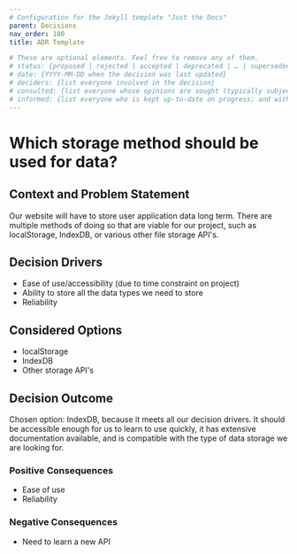```yaml
---
# Configuration for the Jekyll template "Just the Docs"
parent: Decisions
nav_order: 100
title: ADR Template

# These are optional elements. Feel free to remove any of them.
# status: {proposed | rejected | accepted | deprecated | … | superseded by [ADR-0005](0005-example.md)}
# date: {YYYY-MM-DD when the decision was last updated}
# deciders: {list everyone involved in the decision}
# consulted: {list everyone whose opinions are sought (typically subject-matter experts); and with whom there is a two-way communication}
# informed: {list everyone who is kept up-to-date on progress; and with whom there is a one-way communication}
---
```

<!-- we need to disable MD025, because we use the different heading "ADR Template" in the homepage (see above) than it is foreseen in the template -->
<!-- markdownlint-disable-file MD025 -->
# Which storage method should be used for data?

## Context and Problem Statement

Our website will have to store user application data long term. There are multiple methods of doing so that are viable for our project, such as localStorage, IndexDB, or various other file storage API's. 

<!-- This is an optional element. Feel free to remove. -->
## Decision Drivers

* Ease of use/accessibility (due to time constraint on project)
* Ability to store all the data types we need to store
* Reliability

## Considered Options

* localStorage
* IndexDB
* Other storage API's

## Decision Outcome

Chosen option: IndexDB, because it meets all our decision drivers. It should be accessible enough for us to learn to use quickly, it has extensive documentation available, and is compatible with the type of data storage we are looking for. 

<!-- This is an optional element. Feel free to remove. -->
### Positive Consequences

* Ease of use
* Reliability

<!-- This is an optional element. Feel free to remove. -->
### Negative Consequences

* Need to learn a new API

<!-- markdownlint-disable-file MD013 -->